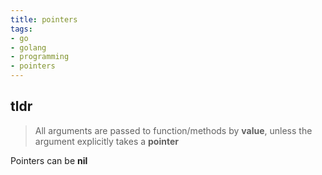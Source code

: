 ```yaml
---
title: pointers
tags:
- go
- golang
- programming
- pointers
---
```


## tldr 

> All arguments are passed to function/methods by **value**, unless the argument explicitly takes a **pointer**

Pointers can be **nil**
